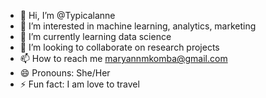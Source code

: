 - 👋 Hi, I’m @Typicalanne
- 👀 I’m interested in machine learning, analytics, marketing
- 🌱 I’m currently learning data science
- 💞️ I’m looking to collaborate on research projects
- 📫 How to reach me maryannmkomba@gmail.com
- 😄 Pronouns: She/Her
- ⚡ Fun fact: I am love to travel

<!---
Typicalanne/Typicalanne is a ✨ special ✨ repository because its `README.md` (this file) appears on your GitHub profile.
You can click the Preview link to take a look at your changes.
--->
